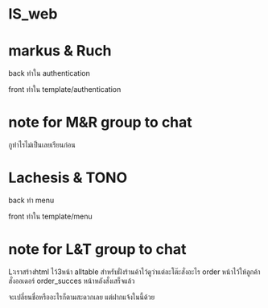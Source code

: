 # IS_web

# markus & Ruch

back
ทำใน authentication

front
ทำใน template/authentication

# note for M&R group to chat
กูทำไรไม่เป็นเลยเรียนก่อน

# Lachesis & TONO


back
ทำ menu


front
ทำใน template/menu

# note for L&T group to chat

L:เราสร้างhtml ไว้3หน้า
alltable สำหรับฝั่งร้านค้าไว้ดูว่าแต่ละโต๊ะสั่งอะไร
order หน้าไว้ให้ลูกค้าสั่งออเดอร์
order_succes หน้าหลังสั่งเสร็จแล้ว

จะเปลี่ยนชื่อหรืออะไรก็ตามสะดวกเลย แต่ฝากแจ้งในนี้ด้วย

